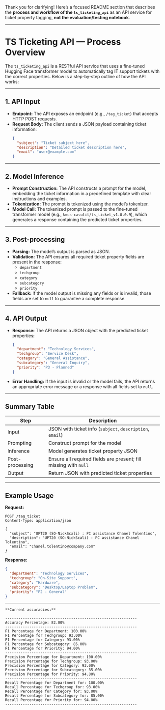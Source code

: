 Thank you for clarifying! Here’s a focused README section that describes the **process and workflow of the `ts_ticketing_api`** as an API service for ticket property tagging, **not the evaluation/testing notebook**.

---

# TS Ticketing API — Process Overview

The `ts_ticketing_api` is a RESTful API service that uses a fine-tuned Hugging Face transformer model to automatically tag IT support tickets with the correct properties. Below is a step-by-step outline of how the API works:

---

## 1. **API Input**

- **Endpoint:** The API exposes an endpoint (e.g., `/tag_ticket`) that accepts HTTP POST requests.
- **Request Body:** The client sends a JSON payload containing ticket information:
  ```json
  {
    "subject": "Ticket subject here",
    "description": "Detailed ticket description here",
    "email": "user@example.com"
  }
  ```

---

## 2. **Model Inference**

- **Prompt Construction:** The API constructs a prompt for the model, embedding the ticket information in a predefined template with clear instructions and examples.
- **Tokenization:** The prompt is tokenized using the model’s tokenizer.
- **Model Call:** The tokenized prompt is passed to the fine-tuned transformer model (e.g., `kmcs-casulit/ts_ticket_v1.0.0.9`), which generates a response containing the predicted ticket properties.

---

## 3. **Post-processing**

- **Parsing:** The model’s output is parsed as JSON.
- **Validation:** The API ensures all required ticket property fields are present in the response:
  - `department`
  - `techgroup`
  - `category`
  - `subcategory`
  - `priority`
- **Fallback:** If the model output is missing any fields or is invalid, those fields are set to `null` to guarantee a complete response.

---

## 4. **API Output**

- **Response:** The API returns a JSON object with the predicted ticket properties:
  ```json
  {
    "department": "Technology Services",
    "techgroup": "Service Desk",
    "category": "General Assistance",
    "subcategory": "General Inquiry",
    "priority": "P3 - Planned"
  }
  ```
- **Error Handling:** If the input is invalid or the model fails, the API returns an appropriate error message or a response with all fields set to `null`.

---

## **Summary Table**

| Step            | Description                                                                 |
|-----------------|-----------------------------------------------------------------------------|
| Input           | JSON with ticket info (`subject`, `description`, `email`)                   |
| Prompting       | Construct prompt for the model                                              |
| Inference       | Model generates ticket property JSON                                        |
| Post-processing | Ensure all required fields are present; fill missing with `null`            |
| Output          | Return JSON with predicted ticket properties                                |

---

## **Example Usage**

**Request:**
```http
POST /tag_ticket
Content-Type: application/json

{
  "subject": "UPT20 (SO-NickScali) : PC assistance Chanel Tolentino",
  "description": "UPT20 (SO-NickScali) : PC assistance Chanel Tolentino",
  "email": "chanel.tolentino@company.com"
}
```

**Response:**
```json
{
  "department": "Technology Services",
  "techgroup": "On-Site Support",
  "category": "Hardware",
  "subcategory": "Desktop/Laptop Problem",
  "priority": "P2 - General"
}
```

---
```
**Current accuracies:**

------------------------------------------------------------
Accuracy Percentage: 82.00%
------------------------------------------------------------
F1 Percentage for Department: 100.00%
F1 Percentage for Techgroup: 93.00%
F1 Percentage for Category: 93.00%
F1 Percentage for Subcategory: 85.00%
F1 Percentage for Priority: 94.00%
------------------------------------------------------------
Precision Percentage for Department: 100.00%
Precision Percentage for Techgroup: 93.00%
Precision Percentage for Category: 93.00%
Precision Percentage for Subcategory: 85.00%
Precision Percentage for Priority: 94.00%
------------------------------------------------------------
Recall Percentage for Department for: 100.00%
Recall Percentage for Techgroup for: 93.00%
Recall Percentage for Category for: 93.00%
Recall Percentage for Subcategory for: 85.00%
Recall Percentage for Priority for: 94.00%
------------------------------------------------------------

```